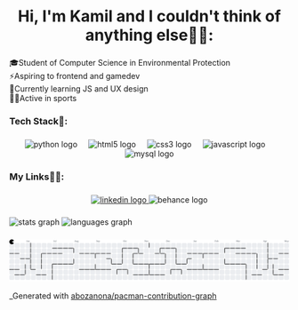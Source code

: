 <h1 align="center">Hi, I'm Kamil and I couldn't think of anything else👋🏼:</h1>

###

<p align="left">🎓Student of Computer Science in Environmental Protection<br>⚡Aspiring to frontend and gamedev<br>🎯Currently learning JS and UX design<br>🥷🏻Active in sports</p>

###

<h3 align="left">Tech Stack💾:</h3>

###

<div align="center">
  <img src="https://img.shields.io/badge/Python-3776AB?logo=python&logoColor=white&style=for-the-badge" height="30" alt="python logo"  />
  <img width="12" />
  <img src="https://img.shields.io/badge/HTML5-E34F26?logo=html5&logoColor=white&style=for-the-badge" height="30" alt="html5 logo"  />
  <img width="12" />
  <img src="https://img.shields.io/badge/CSS3-1572B6?logo=css3&logoColor=white&style=for-the-badge" height="30" alt="css3 logo"  />
  <img width="12" />
  <img src="https://img.shields.io/badge/JavaScript-F7DF1E?logo=javascript&logoColor=black&style=for-the-badge" height="30" alt="javascript logo"  />
  <img width="12" />
  <img src="https://img.shields.io/badge/MySQL-4479A1?logo=mysql&logoColor=white&style=for-the-badge" height="30" alt="mysql logo"  />
</div>

###

<h3 align="left">My Links⛓️‍💥:</h3>

###

<div align="center">
  <a href="www.linkedin.com/in/kamil-iwaniak-6a7b4b304" target="_blank">
    <img src="https://raw.githubusercontent.com/maurodesouza/profile-readme-generator/master/src/assets/icons/social/linkedin/default.svg" width="47" height="35" alt="linkedin logo"  />
  </a>
  <img src="https://raw.githubusercontent.com/maurodesouza/profile-readme-generator/master/src/assets/icons/social/behance/default.svg" width="47" height="35" alt="behance logo"  />
</div>

###

<div align="left">
  <img src="https://github-readme-stats.vercel.app/api?username=OgnistyKamilek&hide_title=false&hide_rank=false&show_icons=true&include_all_commits=true&count_private=true&disable_animations=false&theme=rose_pine&locale=en&hide_border=false" height="150" alt="stats graph"  />
  <img src="https://github-readme-stats.vercel.app/api/top-langs?username=OgnistyKamilek&locale=en&hide_title=false&layout=compact&card_width=320&langs_count=5&theme=rose_pine&hide_border=false" height="150" alt="languages graph"  />
</div>

###

<picture>
  <source media="(prefers-color-scheme: dark)" srcset="https://raw.githubusercontent.com/OgnistyKamilek/OgnistyKamilek/output/pacman-contribution-graph-dark.svg">
  <source media="(prefers-color-scheme: light)" srcset="https://raw.githubusercontent.com/OgnistyKamilek/OgnistyKamilek/output/pacman-contribution-graph.svg">
  <img alt="pacman contribution graph" src="https://raw.githubusercontent.com/OgnistyKamilek/OgnistyKamilek/output/pacman-contribution-graph.svg">
</picture>

_Generated with [abozanona/pacman-contribution-graph](https://abozanona.github.io/pacman-contribution-graph/)
###
